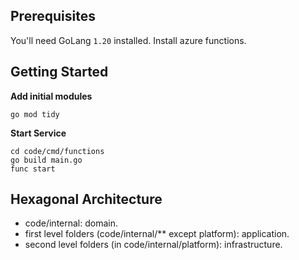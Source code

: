 ## Prerequisites

You'll need GoLang `1.20` installed.
Install azure functions.

## Getting Started

**Add initial modules**

```
go mod tidy
```

**Start Service**

```
cd code/cmd/functions
go build main.go
func start
```

## Hexagonal Architecture

* code/internal: domain.
* first level folders (code/internal/** except platform): application.
* second level folders (in code/internal/platform): infrastructure.
